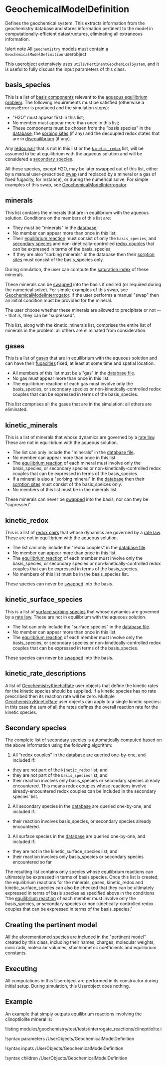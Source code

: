 # GeochemicalModelDefinition

Defines the geochemical system.  This extracts information from the geochemistry database and stores information pertinent to the model in computationally-efficient datastructures, eliminating all extraneous information.

!alert note
All `geochemistry` models must contain a `GeochemicalModelDefinition` userobject

This userobject extensively uses `utils/PertinentGeochemicalSystem`, and it is useful to fully discuss the input parameters of this class.

## basis_species

This is a list of [basis components](basis.md) relevant to the [aqueous equilibrium problem](equilibrium.md).  The following requirements must be satisfied (otherwise a mooseError is produced and the simulation stops):

- "H2O" must appear first in this list;
- No member must appear more than once in this list;
- These components must be chosen from the "basis species" in the [database](database.md), the [sorbing sites](equilibrium.md) (if any) and the decoupled redox states that are in [disequilibrium](basis.md) (if any).

Any [redox pair](basis.md) that is not in this list or the [`kinetic_redox`](kinetics.md) list, will be assumed to be at equilibrium with the aqueous solution and will be considered a [secondary species](basis.md).

All these species, except H2O, may be later swapped out of this list, either by a manual user-prescribed [swap](swap.md) (and replaced by a mineral or a gas of fixed fugacity, for instance), or during the numerical solve.  For simple examples of this swap, see [GeochemicalModelInterrogator](GeochemicalModelInterrogator.md)

## minerals

This list contains the minerals that are in equilibrium with the aqueous solution.  Conditions on the members of this list are:

- They must be "minerals" in the [database](database.md);
- No member can appear more than once in this list;
- Their [equilibrium reaction](equilibrium.md) must consist of only the `basis_species`, and [secondary species](basis.md) and non-kinetically-controlled [redox couples](basis.md) that can be expressed in terms of the basis_species;
- If they are also "sorbing minerals" in the database then their [sorption sites](equilibrium.md) must consist of the basis_species only.

During simulation, the user can compute the [saturation index](geochemistry_nomenclature.md) of these minerals.

These minerals can be [swapped](swap.md) into the basis if desired (or required during the numerical solve).  For simple examples of this swap, see [GeochemicalModelInterrogator](GeochemicalModelInterrogator.md).  If the user performs a manual "swap" then an initial condition must be provided for the mineral.

The user choose whether these minerals are allowed to precipitate or not --- that is, they can be "supressed".

This list, along with the kinetic_minerals list, comprises the entire list of minerals in the problem: all others are eliminated from consideration.

## gases

This is a list of [gases](basis.md) that are in equilibrium with the aqueous solution and can have
their [fugacities](fugacity.md) fixed, at least at some time and spatial location.

- All members of this list must be a "gas" in the [database file](database.md).
- No gas must appear more than once in this list.
- The equilibrium reaction of each gas must involve only the basis_species, or secondary species or non-kinetically-controlled redox couples that can be expressed in terms of the basis_species.

This list comprises all the gases that are in the simulation: all others are eliminated.

## kinetic_minerals

This is a list of minerals that whose dynamics are governed by a [rate law](kinetics.md).  These are not in equilibrium with the aqueous solution.

- The list can only include the "minerals" in the [database file](database.md).
- No member can appear more than once in this list.
- The [equilibrium reaction](equilibrium.md) of each mineral must involve only the basis_species, or secondary species or non-kinetically-controlled redox couples that can be expressed in terms of the basis_species.
- If a mineral is also a "sorbing mineral" in the [database](database.md) then their [sorption sites](equilibrium.md) must consist of the basis_speices only.
- No members of this list must be in the minerals list.

These minerals can never be [swapped](swap.md) into the basis, nor can they be "supressed".


## kinetic_redox

This is a list of [redox pairs](basis.md) that whose dynamics are governed by a [rate law](kinetics.md).  These are not in equilibrium with the aqueous solution.

- The list can only include the "redox couples" in the [database file](database.md).
- No member can appear more than once in this list.
- The [equilibrium reaction](equilibrium.md) of each member must involve only the basis_species, or secondary species or non-kinetically-controlled redox couples that can be expressed in terms of the basis_species.
- No members of this list must be in the basis_species list.

These species can never be [swapped](swap.md) into the basis.

## kinetic_surface_species

This is a list of [surface sorbing species](basis.md) that whose dynamics are governed by a [rate law](kinetics.md).  These are not in equilibrium with the aqueous solution.

- The list can only include the "surface species" in the [database file](database.md).
- No member can appear more than once in this list.
- The [equilibrium reaction](equilibrium.md) of each member must involve only the basis_species, or secondary species or non-kinetically-controlled redox couples that can be expressed in terms of the basis_species.

These species can never be [swapped](swap.md) into the basis.

## kinetic_rate_descriptions

A list of [GeochemistryKineticRate](GeochemistryKineticRate.md) user objects that define the kinetic rates for the kinetic species should be supplied.  If a kinetic species has no rate prescribed then its reaction rate will be zero.  Multiple [GeochemistryKineticRate](GeochemistryKineticRate.md) user objects can apply to a single kinetic species: in this case the sum of all the rates defines the overall reaction rate for the kinetic species.

## Secondary species

The complete list of [secondary species](equilibrium.md) is automatically computed based on the above information using the following algorithm:

1. All "redox couples" in the [database](database.md) are queried one-by-one, and included if:

- they are not part of the `kinetic_redox` list; and
- they are not part of the `basis_species` list; and
- their reaction involves only basis_species or secondary species already encountered.  This means redox couples whose reactions involve already-encountered redox couples can be included in the secondary species' list.

2. All secondary species in the [database](database.md) are queried one-by-one, and included if:

- their reaction involves basis_species, or secondary species already encountered.

3. All surface species in the [database](database.md) are queried one-by-one, and included if:

- they are not in the kinetic_surface_species list; and
- their reaction involves only basis_species or secondary species encountered so far

The resulting list contains only species whose equilibrium reactions can ultimately be expressed in terms of basis species.  Once this list is created, the equilibrium reactions for the minerals, gases, kinetic_redox and kinetic_surface_species can also be checked that they can be ultimately expressed in terms of basis species as specified above in the conditions "the [equilibrium reaction](equilibrium.md) of each member must involve only the basis_species, or secondary species or non-kinetically-controlled redox couples that can be expressed in terms of the basis_species."

## Creating the pertinent model

All the aforementioned species are included in the "pertinent model" created by this class, including their names, charges, molecular weights, ionic radii, molecular volumes, stoichiometric coefficients and equilibrium constants.

## Executing

All computations in this Userobject are performed in its constructor during initial setup.  During simulation, this Userobject does nothing.

## Example

An example that simply outputs equilibrium reactions involving the clinoptilolite mineral is:

!listing modules/geochemistry/test/tests/interrogate_reactions/clinoptilolite.i





!syntax parameters /UserObjects/GeochemicalModelDefinition

!syntax inputs /UserObjects/GeochemicalModelDefinition

!syntax children /UserObjects/GeochemicalModelDefinition
